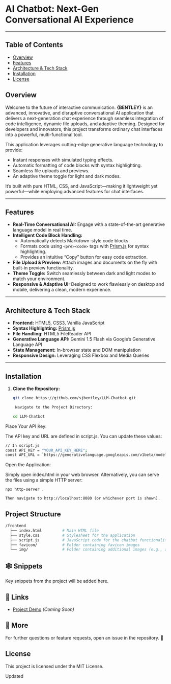 # AI Chatbot: Next-Gen Conversational AI Experience
---

## Table of Contents

- [Overview](#overview)
- [Features](#features)
- [Architecture & Tech Stack](#architecture--tech-stack)
- [Installation](#installation)
- [License](#license)

## Overview

Welcome to the future of interactive communication. **{BENTLEY}** is an advanced, innovative, and disruptive conversational AI application that delivers a next-generation chat experience through seamless integration of code intelligence, dynamic file uploads, and adaptive theming. Designed for developers and innovators, this project transforms ordinary chat interfaces into a powerful, multi-functional tool.

This application leverages cutting-edge generative language technology to provide:

- Instant responses with simulated typing effects.
- Automatic formatting of code blocks with syntax highlighting.
- Seamless file uploads and previews.
- An adaptive theme toggle for light and dark modes.

It’s built with pure HTML, CSS, and JavaScript—making it lightweight yet powerful—while employing advanced features for chat interfaces.

---

## Features

- **Real-Time Conversational AI:** Engage with a state-of-the-art generative language model in real time.
- **Intelligent Code Block Handling:** 
  - Automatically detects Markdown-style code blocks.
  - Formats code using `<pre><code>` tags with [Prism.js](https://prismjs.com/) for syntax highlighting.
  - Provides an intuitive “Copy” button for easy code extraction.
- **File Upload & Preview:** Attach images and documents on the fly with built-in preview functionality.
- **Theme Toggle:** Switch seamlessly between dark and light modes to match your environment.
- **Responsive & Adaptive UI:** Designed to work flawlessly on desktop and mobile, delivering a clean, modern experience.

---

## Architecture & Tech Stack

- **Frontend:** HTML5, CSS3, Vanilla JavaScript
- **Syntax Highlighting:** [Prism.js](https://prismjs.com/)
- **File Handling:** HTML5 FileReader API
- **Generative Language API:** Gemini 1.5 Flash via Google’s Generative Language API
- **State Management:** In-browser state and DOM manipulation
- **Responsive Design:** Leveraging CSS Flexbox and Media Queries

---

## Installation

1. **Clone the Repository:**

   ```bash
   git clone https://github.com/sjbentley/LLM-Chatbot.git

    Navigate to the Project Directory:

   cd LLM-Chatbot

Place Your API Key:

The API key and URL are defined in script.js. You can update these values:

```bash
// In script.js
const API_KEY = "YOUR_API_KEY_HERE";
const API_URL = `https://generativelanguage.googleapis.com/v1beta/models/gemini-1.5-flash:generateContent?key=${API_KEY}`;
```
Open the Application:

Simply open index.html in your web browser. Alternatively, you can serve the files using a simple HTTP server:

    npx http-server .

    Then navigate to http://localhost:8080 (or whichever port is shown).


## Project Structure
```bash
/frontend
  ├── index.html         # Main HTML file
  ├── style.css          # Stylesheet for the application
  ├── script.js          # JavaScript code for the chatbot functionality
  ├── favicon/           # Folder containing favicon images
  └── img/               # Folder containing additional images (e.g., avatars, logos)
```

## 🕸️ Snippets

Key snippets from the project will be added here.

## 🔗 Links

- [Project Demo](#) *(Coming Soon)*

## 🚀 More

For further questions or feature requests, open an issue in the repository. 🚀

## License

This project is licensed under the MIT License.

Updated
